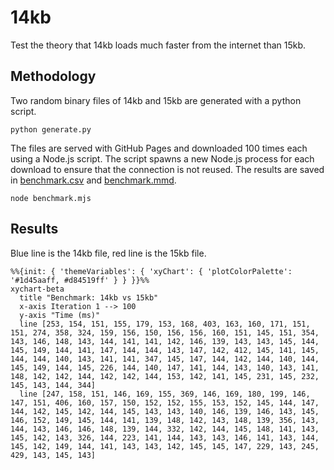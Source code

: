 # 14kb

Test the theory that 14kb loads much faster from the internet than 15kb.

## Methodology

Two random binary files of 14kb and 15kb are generated with a python script.

```shell
python generate.py
```

The files are served with GitHub Pages and downloaded 100 times each using a Node.js script. The script spawns a new Node.js process for each download to ensure that the connection is not reused. The results are saved in [benchmark.csv](benchmark.csv) and [benchmark.mmd](benchmark.mmd).

```shell
node benchmark.mjs
```

## Results

Blue line is the 14kb file, red line is the 15kb file.

```mermaid
%%{init: { 'themeVariables': { 'xyChart': { 'plotColorPalette': '#1d45aaff, #d84519ff' } } }}%%
xychart-beta
  title "Benchmark: 14kb vs 15kb"
  x-axis Iteration 1 --> 100
  y-axis "Time (ms)"
  line [253, 154, 151, 155, 179, 153, 168, 403, 163, 160, 171, 151, 151, 274, 358, 324, 159, 156, 150, 156, 156, 160, 151, 145, 151, 354, 143, 146, 148, 143, 144, 141, 141, 142, 146, 139, 143, 143, 145, 144, 145, 149, 144, 141, 147, 144, 144, 143, 147, 142, 412, 145, 141, 145, 144, 144, 140, 143, 141, 141, 347, 145, 147, 144, 142, 144, 140, 144, 145, 149, 144, 145, 226, 144, 140, 147, 141, 144, 143, 140, 143, 141, 148, 142, 142, 144, 142, 142, 144, 153, 142, 141, 145, 231, 145, 232, 145, 143, 144, 344]
  line [247, 158, 151, 146, 169, 155, 369, 146, 169, 180, 199, 146, 147, 151, 406, 160, 157, 150, 152, 152, 155, 153, 152, 145, 144, 147, 144, 142, 145, 142, 144, 145, 143, 143, 140, 146, 139, 146, 143, 145, 146, 152, 149, 145, 144, 141, 139, 148, 142, 143, 148, 139, 356, 143, 144, 143, 146, 146, 148, 139, 144, 332, 142, 144, 145, 148, 141, 143, 145, 142, 143, 326, 144, 223, 141, 144, 143, 143, 146, 141, 143, 144, 145, 142, 149, 144, 141, 143, 143, 142, 145, 145, 147, 229, 143, 245, 429, 143, 145, 143]
```
